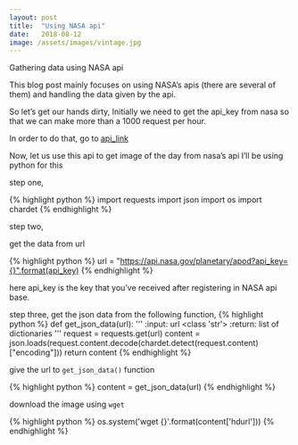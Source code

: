 ```yaml
---
layout: post
title:  "Using NASA api"
date:   2018-08-12
image: /assets/images/vintage.jpg
---
```


Gathering data using NASA api

This blog post mainly focuses on using NASA’s apis (there are several of them)
and handling the data given by the api.

So let’s get our hands dirty,
Initially we need to get the api_key from nasa so that we can make more than a 1000 request per hour.

In order to do that, go to
[api_link](https://api.nasa.gov/index.html)

Now, let us use this api to get image of the day from nasa’s api
I’ll be using python for this

step one,

{% highlight python %}
import requests
import json
import os
import chardet
{% endhighlight %}

step two,

get the data from url

{% highlight python %}
url = "https://api.nasa.gov/planetary/apod?api_key={}".format(api_key)
{% endhighlight %}

here api_key is the key that you’ve received after registering in NASA api base.

step three,
get the json data from the following function,
{% highlight python %}
def get_json_data(url):
    '''
    :input: url <class 'str'>
    :return: list of dictionaries
    '''
    request = requests.get(url)
    content = json.loads(request.content.decode(chardet.detect(request.content)["encoding"]))
    return content
{% endhighlight %}

give the url to `get_json_data()` function

{% highlight python %}
content = get_json_data(url)
{% endhighlight %}

download the image using `wget`

{% highlight python %}
os.system('wget {}'.format(content['hdurl']))
{% endhighlight %}
